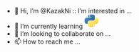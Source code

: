- 👋 Hi, I’m @KazakNi
:: I’m interested in ...
- 🌱 I’m currently learning  <img height="32" width="32" src="python.png"> </img>
- 💞️ I’m looking to collaborate on ...
- 📫 How to reach me ...
